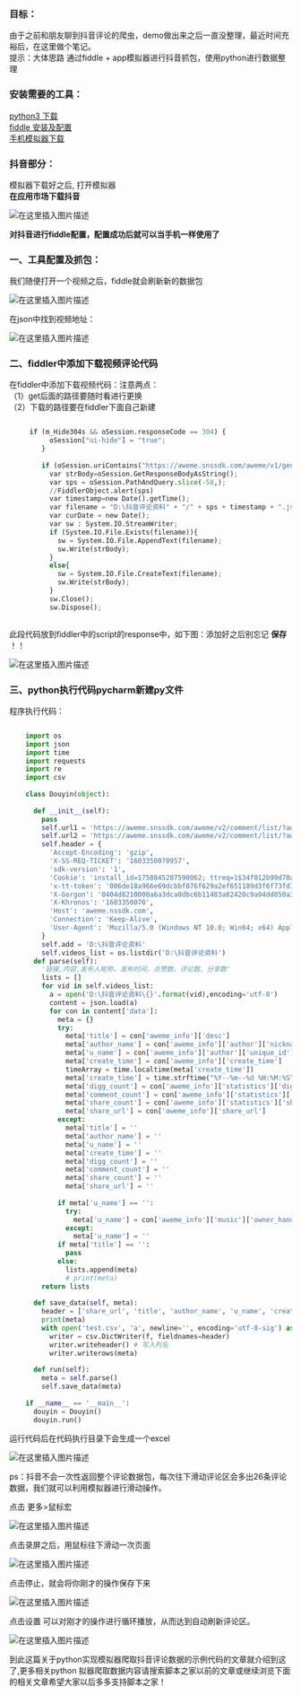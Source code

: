 ###  目标：

由于之前和朋友聊到抖音评论的爬虫，demo做出来之后一直没整理，最近时间充裕后，在这里做个笔记。  
提示：大体思路 通过fiddle + app模拟器进行抖音抓包，使用python进行数据整理

###  安装需要的工具：

[ python3 下载 ](https://www.python.org/downloads/)  
[ fiddle 安装及配置 ](https://www.jb51.net/article/203556.htm)  
[ 手机模拟器下载 ](https://www.jb51.net/zt/azmnq.html)

###  抖音部分：

模拟器下载好之后, 打开模拟器  
**在应用市场下载抖音**  

![在这里插入图片描述](https://img.jbzj.com/file_images/article/202101/2021010610043042.jpg)

**对抖音进行fiddle配置，配置成功后就可以当手机一样使用了**

###  一、工具配置及抓包：

我们随便打开一个视频之后，fiddle就会刷新新的数据包  

![在这里插入图片描述](https://img.jbzj.com/file_images/article/202101/2021010610043043.jpg)  

在json中找到视频地址：  

![在这里插入图片描述](https://img.jbzj.com/file_images/article/202101/2021010610043044.jpg)

###  二、fiddler中添加下载视频评论代码

在fiddler中添加下载视频代码：注意两点：  
（1）get后面的路径要随时看进行更换  
（2）下载的路径要在fiddler下面自己新建

```python

     if (m_Hide304s && oSession.responseCode == 304) {
          oSession["ui-hide"] = "true";
        }
        
        if (oSession.uriContains("https://aweme.snssdk.com/aweme/v1/general/search/single/")){
          var strBody=oSession.GetResponseBodyAsString();
          var sps = oSession.PathAndQuery.slice(-58,);
          //FiddlerObject.alert(sps)
          var timestamp=new Date().getTime();
          var filename = "D:\抖音评论资料" + "/" + sps + timestamp + ".json";
          var curDate = new Date(); 
          var sw : System.IO.StreamWriter; 
          if (System.IO.File.Exists(filename)){ 
            sw = System.IO.File.AppendText(filename); 
            sw.Write(strBody); 
          } 
          else{ 
            sw = System.IO.File.CreateText(filename); 
            sw.Write(strBody); 
          } 
          sw.Close(); 
          sw.Dispose(); 
    
```

此段代码放到fiddler中的script的response中，如下图：添加好之后别忘记 **保存** ！！  

![在这里插入图片描述](https://img.jbzj.com/file_images/article/202101/2021010610043145.jpg)

###  三、python执行代码pycharm新建py文件  

程序执行代码：

```python

    import os
    import json
    import time
    import requests
    import re
    import csv
    
    class Douyin(object):
    
      def __init__(self):
        pass
        self.url1 = 'https://aweme.snssdk.com/aweme/v2/comment/list/?aweme_id=6885929189950737676&cursor=0&count=20&address_book_access=1&gps_access=1&forward_page_type=1&channel_id=0&city=310000&hotsoon_filtered_count=0&hotsoon_has_more=0&follower_count=0&is_familiar=0&page_source=0&os_api=25&device_type=VOG-AL00&ssmix=a&manifest_version_code=110301&dpi=240&uuid=868594157367551&app_name=aweme&version_name=11.3.0&ts=1603350069&cpu_support64=false&app_type=normal&ac=wifi&host_abi=armeabi-v7a&channel=aweGW&update_version_code=11309900&_rticket=1603350070959&device_platform=android&iid=1758845207590062&version_code=110300&mac_address=b0%3Ac4%3A2d%3Ad0%3Aed%3A38&cdid=7974198e-c4c0-49c2-bfaa-43686052706e&openudid=d0c6cffa7067bedd&device_id=844047245117672&resolution=720*1280&device_brand=HUAWEI&language=zh&os_version=7.1.2&aid=1128&mcc_mnc=46000'
        self.url2 = 'https://aweme.snssdk.com/aweme/v2/comment/list/?aweme_id=6885163969477086479&cursor=0&count=20'
        self.header = {
          'Accept-Encoding': 'gzip',
          'X-SS-REQ-TICKET': '1603350070957',
          'sdk-version': '1',
          'Cookie': 'install_id=1758845207590062; ttreq=1$34f012b99d70a66f681dc3d1f0b438fc1b161af3; d_ticket=77247c94236bf8055c233f8cabb6a5ddf3231; odin_tt=fccb20add45a15f08a2519eadcaaf22cba4b3f8f1fceec300a088407c2daf81ea76b260ef6c81dbc86dfedfea011f68c25238f9b3984fe4f5909441dfd1cc9c2; sid_guard=6de18a966e69dcbbf076f629a2ef6511%7C1603345424%7C5184000%7CMon%2C+21-Dec-2020+05%3A43%3A44+GMT; uid_tt=ba98af780b4e337f01463cf98a8afafd; sid_tt=6de18a966e69dcbbf076f629a2ef6511; sessionid=6de18a966e69dcbbf076f629a2ef6511',
          'x-tt-token': '006de18a966e69dcbbf076f629a2ef651189d3f6f73fd3d6319b543d50d2e2e5a4cf3e383f8da81f07e049bcf850de07d331',
          'X-Gorgon': '0404d8210000a6a3dca0dbc6b11483a82420c9a94dd050a3e511',
          'X-Khronos': '1603350070',
          'Host': 'aweme.nssdk.com',
          'Connection': 'Keep-Alive',
          'User-Agent': 'Mozilla/5.0 (Windows NT 10.0; Win64; x64) AppleWebKit/537.36 (KHTML, like Gecko) Chrome/86.0.4240.75 Safari/537.36',
        }
        self.add = 'D:\抖音评论资料'
        self.videos_list = os.listdir('D:\抖音评论资料')
      def parse(self):
        '链接,内容,发布人昵称，发布时间，点赞数，评论数，分享数'
        lists = []
        for vid in self.videos_list:
          a = open('D:\抖音评论资料\{}'.format(vid),encoding='utf-8')
          content = json.load(a)
          for con in content['data']:
            meta = {}
            try:
              meta['title'] = con['aweme_info']['desc']
              meta['author_name'] = con['aweme_info']['author']['nickname']
              meta['u_name'] = con['aweme_info']['author']['unique_id']
              meta['create_time'] = con['aweme_info']['create_time']
              timeArray = time.localtime(meta['create_time'])
              meta['create_time'] = time.strftime("%Y--%m--%d %H:%M:%S", timeArray)
              meta['digg_count'] = con['aweme_info']['statistics']['digg_count']
              meta['comment_count'] = con['aweme_info']['statistics']['comment_count']
              meta['share_count'] = con['aweme_info']['statistics']['share_count']
              meta['share_url'] = con['aweme_info']['share_url']
            except:
              meta['title'] = ''
              meta['author_name'] = ''
              meta['u_name'] = ''
              meta['create_time'] = ''
              meta['digg_count'] = ''
              meta['comment_count'] = ''
              meta['share_count'] = ''
              meta['share_url'] = ''
    
            if meta['u_name'] == '':
              try:
                meta['u_name'] = con['aweme_info']['music']['owner_handle']
              except:
                meta['u_name'] = ''
            if meta['title'] == '':
              pass
            else:
              lists.append(meta)
              # print(meta)
        return lists
    
      def save_data(self, meta):
        header = ['share_url', 'title', 'author_name', 'u_name', 'create_time', 'digg_count', 'comment_count', 'share_count']
        print(meta)
        with open('test.csv', 'a', newline='', encoding='utf-8-sig') as f:
          writer = csv.DictWriter(f, fieldnames=header)
          writer.writeheader() # 写入列名
          writer.writerows(meta)
    
      def run(self):
        meta = self.parse()
        self.save_data(meta)
    
    if __name__ == '__main__':
      douyin = Douyin()
      douyin.run()
```

运行代码后在代码执行目录下会生成一个excel

![在这里插入图片描述](https://img.jbzj.com/file_images/article/202101/2021010610043146.jpg)

ps：抖音不会一次性返回整个评论数据包，每次往下滑动评论区会多出26条评论数据，我们就可以利用模拟器进行滑动操作。

点击 更多>鼠标宏  

![在这里插入图片描述](https://img.jbzj.com/file_images/article/202101/2021010610043147.jpg)

点击录屏之后，用鼠标往下滑动一次页面  

![在这里插入图片描述](https://img.jbzj.com/file_images/article/202101/2021010610043248.jpg)  

点击停止，就会将你刚才的操作保存下来  

![在这里插入图片描述](https://img.jbzj.com/file_images/article/202101/2021010610043249.jpg)  

点击设置 可以对刚才的操作进行循环播放，从而达到自动刷新评论区。  

![在这里插入图片描述](https://img.jbzj.com/file_images/article/202101/2021010610043250.jpg)  

到此这篇关于python实现模拟器爬取抖音评论数据的示例代码的文章就介绍到这了,更多相关python
拟器爬取数据内容请搜索脚本之家以前的文章或继续浏览下面的相关文章希望大家以后多多支持脚本之家！

